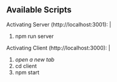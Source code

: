## Available Scripts

Activating Server (http://localhost:3001): |

1. npm run server

Activating Client (http://localhost:3000): |

1. *open a new tab*
2. cd client
3. npm start
